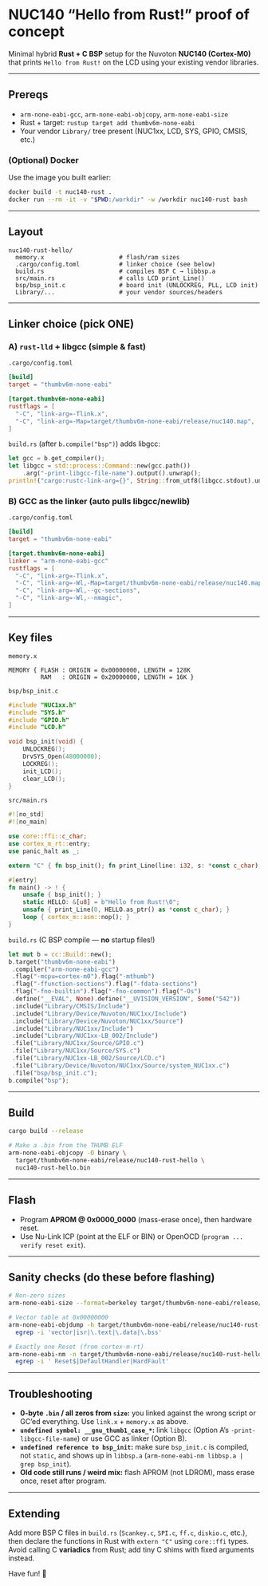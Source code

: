 # NUC140 “Hello from Rust!” proof of concept

Minimal hybrid **Rust + C BSP** setup for the Nuvoton **NUC140 (Cortex-M0)** that prints `Hello from Rust!` on the LCD using your existing vendor libraries.

---

## Prereqs

* `arm-none-eabi-gcc`, `arm-none-eabi-objcopy`, `arm-none-eabi-size`
* Rust + target: `rustup target add thumbv6m-none-eabi`
* Your vendor `Library/` tree present (NUC1xx, LCD, SYS, GPIO, CMSIS, etc.)

### (Optional) Docker

Use the image you built earlier:

```bash
docker build -t nuc140-rust .
docker run --rm -it -v "$PWD:/workdir" -w /workdir nuc140-rust bash
```

---

## Layout

```
nuc140-rust-hello/
  memory.x                     # flash/ram sizes
  .cargo/config.toml           # linker choice (see below)
  build.rs                     # compiles BSP C → libbsp.a
  src/main.rs                  # calls LCD print_Line()
  bsp/bsp_init.c               # board init (UNLOCKREG, PLL, LCD init)
  Library/...                  # your vendor sources/headers
```

---

## Linker choice (pick ONE)

### A) `rust-lld` + libgcc (simple & fast)

`.cargo/config.toml`

```toml
[build]
target = "thumbv6m-none-eabi"

[target.thumbv6m-none-eabi]
rustflags = [
  "-C", "link-arg=-Tlink.x",
  "-C", "link-arg=-Map=target/thumbv6m-none-eabi/release/nuc140.map",
]
```

`build.rs` (after `b.compile("bsp")`) adds libgcc:

```rust
let gcc = b.get_compiler();
let libgcc = std::process::Command::new(gcc.path())
    .arg("-print-libgcc-file-name").output().unwrap();
println!("cargo:rustc-link-arg={}", String::from_utf8(libgcc.stdout).unwrap().trim());
```

### B) GCC as the linker (auto pulls libgcc/newlib)

`.cargo/config.toml`

```toml
[build]
target = "thumbv6m-none-eabi"

[target.thumbv6m-none-eabi]
linker = "arm-none-eabi-gcc"
rustflags = [
  "-C", "link-arg=-Tlink.x",
  "-C", "link-arg=-Wl,-Map=target/thumbv6m-none-eabi/release/nuc140.map",
  "-C", "link-arg=-Wl,--gc-sections",
  "-C", "link-arg=-Wl,--nmagic",
]
```

---

## Key files

`memory.x`

```ld
MEMORY { FLASH : ORIGIN = 0x00000000, LENGTH = 128K
         RAM   : ORIGIN = 0x20000000, LENGTH = 16K }
```

`bsp/bsp_init.c`

```c
#include "NUC1xx.h"
#include "SYS.h"
#include "GPIO.h"
#include "LCD.h"

void bsp_init(void) {
    UNLOCKREG();
    DrvSYS_Open(48000000);
    LOCKREG();
    init_LCD();
    clear_LCD();
}
```

`src/main.rs`

```rust
#![no_std]
#![no_main]

use core::ffi::c_char;
use cortex_m_rt::entry;
use panic_halt as _;

extern "C" { fn bsp_init(); fn print_Line(line: i32, s: *const c_char); }

#[entry]
fn main() -> ! {
    unsafe { bsp_init(); }
    static HELLO: &[u8] = b"Hello from Rust!\0";
    unsafe { print_Line(0, HELLO.as_ptr() as *const c_char); }
    loop { cortex_m::asm::nop(); }
}
```

`build.rs` (C BSP compile — **no** startup files!)

```rust
let mut b = cc::Build::new();
b.target("thumbv6m-none-eabi")
 .compiler("arm-none-eabi-gcc")
 .flag("-mcpu=cortex-m0").flag("-mthumb")
 .flag("-ffunction-sections").flag("-fdata-sections")
 .flag("-fno-builtin").flag("-fno-common").flag("-Os")
 .define("__EVAL", None).define("__UVISION_VERSION", Some("542"))
 .include("Library/CMSIS/Include")
 .include("Library/Device/Nuvoton/NUC1xx/Include")
 .include("Library/Device/Nuvoton/NUC1xx/Source")
 .include("Library/NUC1xx/Include")
 .include("Library/NUC1xx-LB_002/Include")
 .file("Library/NUC1xx/Source/GPIO.c")
 .file("Library/NUC1xx/Source/SYS.c")
 .file("Library/NUC1xx-LB_002/Source/LCD.c")
 .file("Library/Device/Nuvoton/NUC1xx/Source/system_NUC1xx.c")
 .file("bsp/bsp_init.c");
b.compile("bsp");
```

---

## Build

```bash
cargo build --release

# Make a .bin from the THUMB ELF
arm-none-eabi-objcopy -O binary \
  target/thumbv6m-none-eabi/release/nuc140-rust-hello \
  nuc140-rust-hello.bin
```

---

## Flash

* Program **APROM @ 0x0000\_0000** (mass-erase once), then hardware reset.
* Use Nu-Link ICP (point at the ELF or BIN) or OpenOCD (`program ... verify reset exit`).

---

## Sanity checks (do these before flashing)

```bash
# Non-zero sizes
arm-none-eabi-size --format=berkeley target/thumbv6m-none-eabi/release/nuc140-rust-hello

# Vector table at 0x00000000
arm-none-eabi-objdump -h target/thumbv6m-none-eabi/release/nuc140-rust-hello | \
  egrep -i 'vector|isr|\.text|\.data|\.bss'

# Exactly one Reset (from cortex-m-rt)
arm-none-eabi-nm -n target/thumbv6m-none-eabi/release/nuc140-rust-hello | \
  egrep -i ' Reset$|DefaultHandler|HardFault'
```

---

## Troubleshooting

* **0-byte `.bin` / all zeros from `size`:** you linked against the wrong script or GC’ed everything. Use `link.x` + `memory.x` as above.
* **`undefined symbol: __gnu_thumb1_case_*`:** link `libgcc` (Option A’s `-print-libgcc-file-name`) or use GCC as linker (Option B).
* **`undefined reference to bsp_init`:** make sure `bsp_init.c` is compiled, not `static`, and shows up in `libbsp.a` (`arm-none-eabi-nm libbsp.a | grep bsp_init`).
* **Old code still runs / weird mix:** flash APROM (not LDROM), mass erase once, reset after program.

---

## Extending

Add more BSP C files in `build.rs` (`Scankey.c`, `SPI.c`, `ff.c`, `diskio.c`, etc.), then declare the functions in Rust with `extern "C"` using `core::ffi` types. Avoid calling C **variadics** from Rust; add tiny C shims with fixed arguments instead.

Have fun! 🚀

